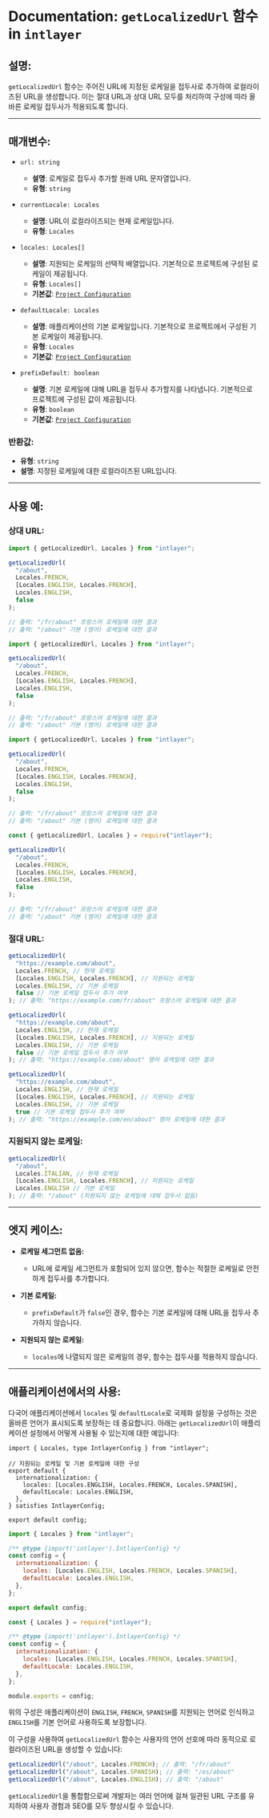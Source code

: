 # Documentation: `getLocalizedUrl` 함수 in `intlayer`

## 설명:

`getLocalizedUrl` 함수는 주어진 URL에 지정된 로케일을 접두사로 추가하여 로컬라이즈된 URL을 생성합니다. 이는 절대 URL과 상대 URL 모두를 처리하여 구성에 따라 올바른 로케일 접두사가 적용되도록 합니다.

---

## 매개변수:

- `url: string`

  - **설명**: 로케일로 접두사 추가할 원래 URL 문자열입니다.
  - **유형**: `string`

- `currentLocale: Locales`

  - **설명**: URL이 로컬라이즈되는 현재 로케일입니다.
  - **유형**: `Locales`

- `locales: Locales[]`

  - **설명**: 지원되는 로케일의 선택적 배열입니다. 기본적으로 프로젝트에 구성된 로케일이 제공됩니다.
  - **유형**: `Locales[]`
  - **기본값**: [`Project Configuration`](https://github.com/aymericzip/intlayer/blob/main/docs/ko/configuration.md#middleware)

- `defaultLocale: Locales`

  - **설명**: 애플리케이션의 기본 로케일입니다. 기본적으로 프로젝트에서 구성된 기본 로케일이 제공됩니다.
  - **유형**: `Locales`
  - **기본값**: [`Project Configuration`](https://github.com/aymericzip/intlayer/blob/main/docs/ko/configuration.md#middleware)

- `prefixDefault: boolean`
  - **설명**: 기본 로케일에 대해 URL을 접두사 추가할지를 나타냅니다. 기본적으로 프로젝트에 구성된 값이 제공됩니다.
  - **유형**: `boolean`
  - **기본값**: [`Project Configuration`](https://github.com/aymericzip/intlayer/blob/main/docs/ko/configuration.md#middleware)

### 반환값:

- **유형**: `string`
- **설명**: 지정된 로케일에 대한 로컬라이즈된 URL입니다.

---

## 사용 예:

### 상대 URL:

```typescript codeFormat="typescript"
import { getLocalizedUrl, Locales } from "intlayer";

getLocalizedUrl(
  "/about",
  Locales.FRENCH,
  [Locales.ENGLISH, Locales.FRENCH],
  Locales.ENGLISH,
  false
);

// 출력: "/fr/about" 프랑스어 로케일에 대한 결과
// 출력: "/about" 기본 (영어) 로케일에 대한 결과
```

```javascript codeFormat="esm"
import { getLocalizedUrl, Locales } from "intlayer";

getLocalizedUrl(
  "/about",
  Locales.FRENCH,
  [Locales.ENGLISH, Locales.FRENCH],
  Locales.ENGLISH,
  false
);

// 출력: "/fr/about" 프랑스어 로케일에 대한 결과
// 출력: "/about" 기본 (영어) 로케일에 대한 결과
```

```javascript codeFormat="esm"
import { getLocalizedUrl, Locales } from "intlayer";

getLocalizedUrl(
  "/about",
  Locales.FRENCH,
  [Locales.ENGLISH, Locales.FRENCH],
  Locales.ENGLISH,
  false
);

// 출력: "/fr/about" 프랑스어 로케일에 대한 결과
// 출력: "/about" 기본 (영어) 로케일에 대한 결과
```

```javascript codeFormat="commonjs"
const { getLocalizedUrl, Locales } = require("intlayer");

getLocalizedUrl(
  "/about",
  Locales.FRENCH,
  [Locales.ENGLISH, Locales.FRENCH],
  Locales.ENGLISH,
  false
);

// 출력: "/fr/about" 프랑스어 로케일에 대한 결과
// 출력: "/about" 기본 (영어) 로케일에 대한 결과
```

### 절대 URL:

```typescript
getLocalizedUrl(
  "https://example.com/about",
  Locales.FRENCH, // 현재 로케일
  [Locales.ENGLISH, Locales.FRENCH], // 지원되는 로케일
  Locales.ENGLISH, // 기본 로케일
  false // 기본 로케일 접두사 추가 여부
); // 출력: "https://example.com/fr/about" 프랑스어 로케일에 대한 결과

getLocalizedUrl(
  "https://example.com/about",
  Locales.ENGLISH, // 현재 로케일
  [Locales.ENGLISH, Locales.FRENCH], // 지원되는 로케일
  Locales.ENGLISH, // 기본 로케일
  false // 기본 로케일 접두사 추가 여부
); // 출력: "https://example.com/about" 영어 로케일에 대한 결과

getLocalizedUrl(
  "https://example.com/about",
  Locales.ENGLISH, // 현재 로케일
  [Locales.ENGLISH, Locales.FRENCH], // 지원되는 로케일
  Locales.ENGLISH, // 기본 로케일
  true // 기본 로케일 접두사 추가 여부
); // 출력: "https://example.com/en/about" 영어 로케일에 대한 결과
```

### 지원되지 않는 로케일:

```typescript
getLocalizedUrl(
  "/about",
  Locales.ITALIAN, // 현재 로케일
  [Locales.ENGLISH, Locales.FRENCH], // 지원되는 로케일
  Locales.ENGLISH // 기본 로케일
); // 출력: "/about" (지원되지 않는 로케일에 대해 접두사 없음)
```

---

## 엣지 케이스:

- **로케일 세그먼트 없음:**

  - URL에 로케일 세그먼트가 포함되어 있지 않으면, 함수는 적절한 로케일로 안전하게 접두사를 추가합니다.

- **기본 로케일:**

  - `prefixDefault`가 `false`인 경우, 함수는 기본 로케일에 대해 URL을 접두사 추가하지 않습니다.

- **지원되지 않는 로케일:**
  - `locales`에 나열되지 않은 로케일의 경우, 함수는 접두사를 적용하지 않습니다.

---

## 애플리케이션에서의 사용:

다국어 애플리케이션에서 `locales` 및 `defaultLocale`로 국제화 설정을 구성하는 것은 올바른 언어가 표시되도록 보장하는 데 중요합니다. 아래는 `getLocalizedUrl`이 애플리케이션 설정에서 어떻게 사용될 수 있는지에 대한 예입니다:

```tsx codeFormat="typescript"
import { Locales, type IntlayerConfig } from "intlayer";

// 지원되는 로케일 및 기본 로케일에 대한 구성
export default {
  internationalization: {
    locales: [Locales.ENGLISH, Locales.FRENCH, Locales.SPANISH],
    defaultLocale: Locales.ENGLISH,
  },
} satisfies IntlayerConfig;

export default config;
```

```javascript codeFormat="esm"
import { Locales } from "intlayer";

/** @type {import('intlayer').IntlayerConfig} */
const config = {
  internationalization: {
    locales: [Locales.ENGLISH, Locales.FRENCH, Locales.SPANISH],
    defaultLocale: Locales.ENGLISH,
  },
};

export default config;
```

```javascript codeFormat="commonjs"
const { Locales } = require("intlayer");

/** @type {import('intlayer').IntlayerConfig} */
const config = {
  internationalization: {
    locales: [Locales.ENGLISH, Locales.FRENCH, Locales.SPANISH],
    defaultLocale: Locales.ENGLISH,
  },
};

module.exports = config;
```

위의 구성은 애플리케이션이 `ENGLISH`, `FRENCH`, `SPANISH`를 지원되는 언어로 인식하고 `ENGLISH`를 기본 언어로 사용하도록 보장합니다.

이 구성을 사용하여 `getLocalizedUrl` 함수는 사용자의 언어 선호에 따라 동적으로 로컬라이즈된 URL을 생성할 수 있습니다:

```typescript
getLocalizedUrl("/about", Locales.FRENCH); // 출력: "/fr/about"
getLocalizedUrl("/about", Locales.SPANISH); // 출력: "/es/about"
getLocalizedUrl("/about", Locales.ENGLISH); // 출력: "/about"
```

`getLocalizedUrl`을 통합함으로써 개발자는 여러 언어에 걸쳐 일관된 URL 구조를 유지하여 사용자 경험과 SEO를 모두 향상시킬 수 있습니다.

